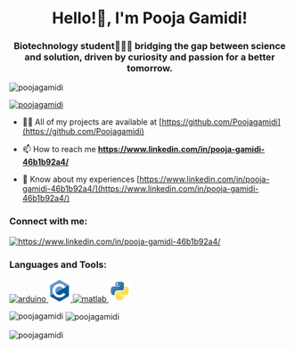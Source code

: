 <h1 align="center">Hello!👋, I'm Pooja Gamidi!</h1>
<h3 align="center">Biotechnology student🧬👩‍🔬 bridging the gap between science and solution, driven by curiosity and passion for a better tomorrow.</h3>

<p align="left"> <img src="https://komarev.com/ghpvc/?username=poojagamidi&label=Profile%20views&color=0e75b6&style=flat" alt="poojagamidi" /> </p>

<p align="left"> <a href="https://github.com/ryo-ma/github-profile-trophy"><img src="https://github-profile-trophy.vercel.app/?username=poojagamidi" alt="poojagamidi" /></a> </p>

- 👨‍💻 All of my projects are available at [https://github.com/Poojagamidi](https://github.com/Poojagamidi)

- 📫 How to reach me **https://www.linkedin.com/in/pooja-gamidi-46b1b92a4/**

- 📄 Know about my experiences [https://www.linkedin.com/in/pooja-gamidi-46b1b92a4/](https://www.linkedin.com/in/pooja-gamidi-46b1b92a4/)

<h3 align="left">Connect with me:</h3>
<p align="left">
<a href="https://linkedin.com/in/https://www.linkedin.com/in/pooja-gamidi-46b1b92a4/" target="blank"><img align="center" src="https://raw.githubusercontent.com/rahuldkjain/github-profile-readme-generator/master/src/images/icons/Social/linked-in-alt.svg" alt="https://www.linkedin.com/in/pooja-gamidi-46b1b92a4/" height="30" width="40" /></a>
</p>

<h3 align="left">Languages and Tools:</h3>
<p align="left"> <a href="https://www.arduino.cc/" target="_blank" rel="noreferrer"> <img src="https://cdn.worldvectorlogo.com/logos/arduino-1.svg" alt="arduino" width="40" height="40"/> </a> <a href="https://www.cprogramming.com/" target="_blank" rel="noreferrer"> <img src="https://raw.githubusercontent.com/devicons/devicon/master/icons/c/c-original.svg" alt="c" width="40" height="40"/> </a> <a href="https://www.mathworks.com/" target="_blank" rel="noreferrer"> <img src="https://upload.wikimedia.org/wikipedia/commons/2/21/Matlab_Logo.png" alt="matlab" width="40" height="40"/> </a> <a href="https://www.python.org" target="_blank" rel="noreferrer"> <img src="https://raw.githubusercontent.com/devicons/devicon/master/icons/python/python-original.svg" alt="python" width="40" height="40"/> </a> </p>

<p><img align="left" src="https://github-readme-stats.vercel.app/api/top-langs?username=poojagamidi&show_icons=true&locale=en&layout=compact" alt="poojagamidi" /></p>

<p>&nbsp;<img align="center" src="https://github-readme-stats.vercel.app/api?username=poojagamidi&show_icons=true&locale=en" alt="poojagamidi" /></p>

<p><img align="center" src="https://github-readme-streak-stats.herokuapp.com/?user=poojagamidi&" alt="poojagamidi" /></p>
